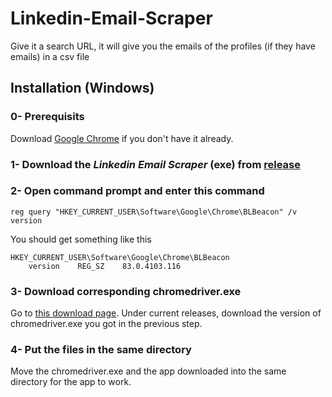 # Linkedin-Email-Scraper
Give it a search URL, it will give you the emails of the profiles (if they have emails) in a csv file

## Installation (Windows)
### 0- Prerequisits
Download [Google Chrome](https://www.google.com/chrome/) if you don't have it already.

### 1- Download the *Linkedin Email Scraper* (exe) from [release](https://github.com/Ser5io/Linkedin-Email-Scraper/releases/tag/v1.0)
### 2- Open command prompt and enter this command
```
reg query "HKEY_CURRENT_USER\Software\Google\Chrome\BLBeacon" /v version
```
You should get something like this
```
HKEY_CURRENT_USER\Software\Google\Chrome\BLBeacon
    version    REG_SZ    83.0.4103.116
```
### 3- Download corresponding chromedriver.exe
Go to [this download page](https://chromedriver.chromium.org/downloads).
Under current releases, download the version of chromedriver.exe you got in the previous step.

### 4- Put the files in the same directory
Move the chromedriver.exe and the app downloaded into the same directory for the app to work.
